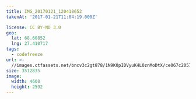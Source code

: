 ```yaml
---
title: IMG_20170121_120418652
takenAt: '2017-01-21T11:04:19.000Z'

license: CC BY-ND 3.0
geo:
  lat: 68.60852
  lng: 27.410717
tags:
  - codefreeze
url: >-
  //images.ctfassets.net/bncv3c2gt878/1N9K0pIDVyuK4L0znMoDtX/ce067c2057212497a77fd99168d23745/img_20170121_120418652_32467434831_o
size: 3512835
image:
  width: 4608
  height: 2592
---
```

